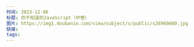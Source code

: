 ```yaml
---
时间: 2023-12-06
标题: 你不知道的JavaScript（中卷）
图片: https://img1.doubanio.com/view/subject/s/public/s28969600.jpg
链接: 
tags:
---
```





